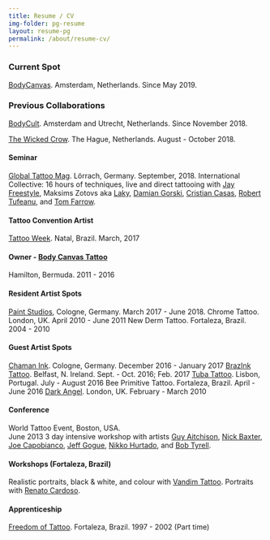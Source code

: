```yaml
---
title: Resume / CV
img-folder: pg-resume
layout: resume-pg
permalink: /about/resume-cv/
---
```

### Current Spot
[BodyCanvas](http://www.bodycanvasamsterdam.com/). Amsterdam, Netherlands.
Since May 2019.

### Previous Collaborations
[BodyCult](http://www.bodycult.nl/). Amsterdam and Utrecht, Netherlands.
Since November 2018.

[The Wicked Crow](https://www.facebook.com/thewickedcrowtattoo/). The Hague, Netherlands.
August - October 2018.

#### Seminar
[Global Tattoo Mag](https://www.globaltattoomag.com/seminar-seminario/). Lörrach, Germany.
September, 2018.
International Collective: 16 hours of techniques, live and direct tattooing with [Jay Freestyle](https://www.instagram.com/jayfreestyle/), Maksims Zotovs aka [Laky](https://www.instagram.com/laky_tattoo/), [Damian Gorski](https://www.instagram.com/gorskytattoos/), [Cristian Casas](https://www.instagram.com/kasasink/), [Robert Tufeanu](https://www.instagram.com/robert_tufeanu/), and [Tom Farrow](https://www.instagram.com/tomftattoo/).

#### Tattoo Convention Artist  ​
[Tattoo Week](https://tattooweek.com.br/).  Natal, Brazil.  March, 2017
​​
#### Owner - [Body Canvas Tattoo](https://www.facebook.com/BodyCanvasTattooParlour)
Hamilton, Bermuda. 2011 - 2016

#### Resident Artist Spots
​[Paint Studios](https://www.facebook.com/tiboripaintstudio/), Cologne, Germany. March 2017 - June 2018.
Chrome Tattoo.   London, UK.   April 2010 - June 2011
New Derm Tattoo.   Fortaleza, Brazil.    2004 - 2010

#### Guest Artist Spots
[Chaman Ink](https://www.facebook.com/chamaninkcologne/). Cologne, Germany. December 2016 - January 2017
[BrazInk Tattoo](https://pt-pt.facebook.com/brazinktattooparlor/). Belfast, N. Ireland. Sept. - Oct. 2016; Feb. 2017
[Tuba Tattoo](https://pt-pt.facebook.com/tubatattoostudio/).   Lisbon, Portugal.    July - August 2016
Bee Primitive Tattoo.   Fortaleza, Brazil.   April - June 2016
[Dark Angel](https://pt-pt.facebook.com/darkangeltattoocamden/).   London, UK. February - March 2010

#### Conference
​World Tattoo Event, Boston, USA.  
​June 2013
3 day intensive workshop with artists [Guy Aitchison](https://www.instagram.com/guyaitchisonart/), [Nick Baxter](https://www.instagram.com/burningxhope/), [Joe Capobianco](https://www.instagram.com/joecapobiancotattoos/), [Jeff Gogue](https://www.instagram.com/gogueart/), [Nikko Hurtado](https://www.instagram.com/nikkohurtado/), and [Bob Tyrell](https://www.instagram.com/explore/tags/bobtyrell/).

#### Workshops (Fortaleza, Brazil)
Realistic portraits, black & white, and colour with [Vandim Tattoo](https://www.instagram.com/vandincarvalh0/). Portraits with [Renato Cardoso](https://www.facebook.com/renatocardosota2).

#### Apprenticeship
[Freedom of Tattoo](http://freedomoftattoo.com.br/). Fortaleza, Brazil. 1997 - 2002 (Part time)
